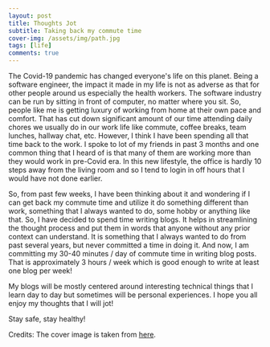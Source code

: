 ```yaml
---
layout: post
title: Thoughts Jot
subtitle: Taking back my commute time
cover-img: /assets/img/path.jpg
tags: [life]
comments: true
---
```


The Covid-19 pandemic has changed everyone's life on this planet. Being a software engineer, the impact it made in my life is not as adverse as that for other people around us especially the health workers. The software industry can be run by sitting in front of computer, no matter where you sit. So, people like me is getting luxury of working from home at their own pace and comfort. That has cut down significant amount of our time attending daily chores we usually do in our work life like commute, coffee breaks, team lunches, hallway chat, etc. However, I think I have been spending all that time back to the work. I spoke to lot of my friends in past 3 months and one common thing that I heard of is that many of them are working more than they would work in pre-Covid era. In this new lifestyle, the office is hardly 10 steps away from the living room and so I tend to login in off hours that I would have not done earlier. 

So, from past few weeks, I have been thinking about it and wondering if I can get back my commute time and utilize it do something different than work, something that I always wanted to do, some hobby or anything like that. So, I have decided to spend time writing blogs. It helps in streamlining the thought process and put them in words that anyone without any prior context can understand. It is something that I always wanted to do from past several years, but never committed a time in doing it. And now, I am committing my 30-40 minutes / day of commute time in writing blog posts. That is approximately 3 hours / week which is good enough to write at least one blog per week!

My blogs will be mostly centered around interesting technical things that I learn day to day but sometimes will be personal experiences. I hope you all enjoy my thoughts that I will jot!

Stay safe, stay healthy!


Credits: The cover image is taken from [here](https://github.com/daattali/beautiful-jekyll/blob/master/_posts/2020-02-26-flake-it-till-you-make-it.md).